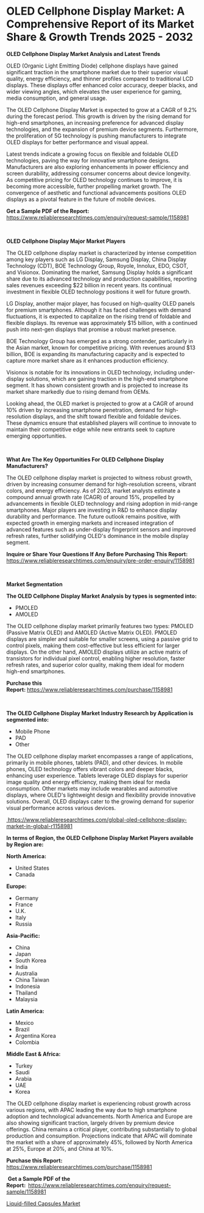 <p><h1>OLED Cellphone Display Market: A Comprehensive Report of its Market Share & Growth Trends 2025 - 2032</h1></p><p><strong>OLED Cellphone Display Market Analysis and Latest Trends</strong></p>
<p><p>OLED (Organic Light Emitting Diode) cellphone displays have gained significant traction in the smartphone market due to their superior visual quality, energy efficiency, and thinner profiles compared to traditional LCD displays. These displays offer enhanced color accuracy, deeper blacks, and wider viewing angles, which elevates the user experience for gaming, media consumption, and general usage.</p><p>The OLED Cellphone Display Market is expected to grow at a CAGR of 9.2% during the forecast period. This growth is driven by the rising demand for high-end smartphones, an increasing preference for advanced display technologies, and the expansion of premium device segments. Furthermore, the proliferation of 5G technology is pushing manufacturers to integrate OLED displays for better performance and visual appeal.</p><p>Latest trends indicate a growing focus on flexible and foldable OLED technologies, paving the way for innovative smartphone designs. Manufacturers are also exploring enhancements in power efficiency and screen durability, addressing consumer concerns about device longevity. As competitive pricing for OLED technology continues to improve, it is becoming more accessible, further propelling market growth. The convergence of aesthetic and functional advancements positions OLED displays as a pivotal feature in the future of mobile devices.</p></p>
<p><strong>Get a Sample PDF of the Report:&nbsp;</strong> <a href="https://www.reliableresearchtimes.com/enquiry/request-sample/1158981?utm_campaign=3037&utm_medium=2&utm_source=Github&utm_content=ia&utm_term=22032025&utm_id=oled-cellphone-display">https://www.reliableresearchtimes.com/enquiry/request-sample/1158981</a></p>
<p>&nbsp;</p>
<p><strong>OLED Cellphone Display Major Market Players</strong></p>
<p><p>The OLED cellphone display market is characterized by intense competition among key players such as LG Display, Samsung Display, China Display Technology (CDT), BOE Technology Group, Royole, Innolux, EDO, CSOT, and Visionox. Dominating the market, Samsung Display holds a significant share due to its advanced technology and production capabilities, reporting sales revenues exceeding $22 billion in recent years. Its continual investment in flexible OLED technology positions it well for future growth.</p><p>LG Display, another major player, has focused on high-quality OLED panels for premium smartphones. Although it has faced challenges with demand fluctuations, it is expected to capitalize on the rising trend of foldable and flexible displays. Its revenue was approximately $15 billion, with a continued push into next-gen displays that promise a robust market presence.</p><p>BOE Technology Group has emerged as a strong contender, particularly in the Asian market, known for competitive pricing. With revenues around $13 billion, BOE is expanding its manufacturing capacity and is expected to capture more market share as it enhances production efficiency.</p><p>Visionox is notable for its innovations in OLED technology, including under-display solutions, which are gaining traction in the high-end smartphone segment. It has shown consistent growth and is projected to increase its market share markedly due to rising demand from OEMs.</p><p>Looking ahead, the OLED market is projected to grow at a CAGR of around 10% driven by increasing smartphone penetration, demand for high-resolution displays, and the shift toward flexible and foldable devices. These dynamics ensure that established players will continue to innovate to maintain their competitive edge while new entrants seek to capture emerging opportunities.</p></p>
<p>&nbsp;</p>
<p><strong>What Are The Key Opportunities For OLED Cellphone Display Manufacturers?</strong></p>
<p><p>The OLED cellphone display market is projected to witness robust growth, driven by increasing consumer demand for high-resolution screens, vibrant colors, and energy efficiency. As of 2023, market analysts estimate a compound annual growth rate (CAGR) of around 15%, propelled by advancements in flexible OLED technology and rising adoption in mid-range smartphones. Major players are investing in R&D to enhance display durability and performance. The future outlook remains positive, with expected growth in emerging markets and increased integration of advanced features such as under-display fingerprint sensors and improved refresh rates, further solidifying OLED's dominance in the mobile display segment.</p></p>
<p><strong>Inquire or Share Your Questions If Any Before Purchasing This Report:</strong> <a href="https://www.reliableresearchtimes.com/enquiry/pre-order-enquiry/1158981?utm_campaign=3037&utm_medium=2&utm_source=Github&utm_content=ia&utm_term=22032025&utm_id=oled-cellphone-display">https://www.reliableresearchtimes.com/enquiry/pre-order-enquiry/1158981</a></p>
<p>&nbsp;</p>
<p><strong>Market Segmentation</strong></p>
<p><strong>The OLED Cellphone Display Market Analysis by types is segmented into:</strong></p>
<p><ul><li>PMOLED</li><li>AMOLED</li></ul></p>
<p><p>The OLED cellphone display market primarily features two types: PMOLED (Passive Matrix OLED) and AMOLED (Active Matrix OLED). PMOLED displays are simpler and suitable for smaller screens, using a passive grid to control pixels, making them cost-effective but less efficient for larger displays. On the other hand, AMOLED displays utilize an active matrix of transistors for individual pixel control, enabling higher resolution, faster refresh rates, and superior color quality, making them ideal for modern high-end smartphones.</p></p>
<p><strong>Purchase this Report:&nbsp;</strong><a href="https://www.reliableresearchtimes.com/purchase/1158981?utm_campaign=3037&utm_medium=2&utm_source=Github&utm_content=ia&utm_term=22032025&utm_id=oled-cellphone-display">https://www.reliableresearchtimes.com/purchase/1158981</a></p>
<p>&nbsp;</p>
<p><strong>The OLED Cellphone Display Market Industry Research by Application is segmented into:</strong></p>
<p><ul><li>Mobile Phone</li><li>PAD</li><li>Other</li></ul></p>
<p><p>The OLED cellphone display market encompasses a range of applications, primarily in mobile phones, tablets (PAD), and other devices. In mobile phones, OLED technology offers vibrant colors and deeper blacks, enhancing user experience. Tablets leverage OLED displays for superior image quality and energy efficiency, making them ideal for media consumption. Other markets may include wearables and automotive displays, where OLED's lightweight design and flexibility provide innovative solutions. Overall, OLED displays cater to the growing demand for superior visual performance across various devices.</p></p>
<p><a href="https://www.reliableresearchtimes.com/global-oled-cellphone-display-market-in-global-r1158981?utm_campaign=3037&utm_medium=2&utm_source=Github&utm_content=ia&utm_term=22032025&utm_id=oled-cellphone-display">&nbsp;https://www.reliableresearchtimes.com/global-oled-cellphone-display-market-in-global-r1158981</a></p>
<p><strong>In terms of Region, the OLED Cellphone Display Market Players available by Region are:</strong></p>
<p>
    <p> <strong> North America: </strong>
        <ul>
            <li>United States</li>
            <li>Canada</li>
        </ul>
        </p> 
    <p> <strong> Europe: </strong>
        <ul>
            <li>Germany</li>
            <li>France</li>
            <li>U.K.</li>
            <li>Italy</li>
            <li>Russia</li>
        </ul>
        </p> 
    <p> <strong> Asia-Pacific: </strong>
        <ul>
            <li>China</li>
            <li>Japan</li>
            <li>South Korea</li>
            <li>India</li>
            <li>Australia</li>
            <li>China Taiwan</li>
            <li>Indonesia</li>
            <li>Thailand</li>
            <li>Malaysia</li>
        </ul>
        </p> 
    <p> <strong> Latin America: </strong>
        <ul>
            <li>Mexico</li>
            <li>Brazil</li>
            <li>Argentina Korea</li>
            <li>Colombia</li>
        </ul>
        </p> 
    <p> <strong> Middle East & Africa: </strong>
        <ul>
            <li>Turkey</li>
            <li>Saudi</li>
            <li>Arabia</li>
            <li>UAE</li>
            <li>Korea</li>
        </ul>
    </p>
    </p>
<p><p>The OLED cellphone display market is experiencing robust growth across various regions, with APAC leading the way due to high smartphone adoption and technological advancements. North America and Europe are also showing significant traction, largely driven by premium device offerings. China remains a critical player, contributing substantially to global production and consumption. Projections indicate that APAC will dominate the market with a share of approximately 45%, followed by North America at 25%, Europe at 20%, and China at 10%.</p></p>
<p><strong>Purchase this Report: </strong><a href="https://www.reliableresearchtimes.com/purchase/1158981?utm_campaign=3037&utm_medium=2&utm_source=Github&utm_content=ia&utm_term=22032025&utm_id=oled-cellphone-display">https://www.reliableresearchtimes.com/purchase/1158981</a></p>
<p>&nbsp;<strong>Get a Sample PDF of the Report:&nbsp;&nbsp;</strong><a href="https://www.reliableresearchtimes.com/enquiry/request-sample/1158981?utm_campaign=3037&utm_medium=2&utm_source=Github&utm_content=ia&utm_term=22032025&utm_id=oled-cellphone-display">https://www.reliableresearchtimes.com/enquiry/request-sample/1158981</a></p>
<p><strong></strong></p>
<p><p><a href="https://github.com/zurubting/Market-Research-Report-List-1/blob/main/liquid-filled-capsules-market.md?utm_campaign=3037&utm_medium=2&utm_source=Github&utm_content=ia&utm_term=22032025&utm_id=oled-cellphone-display">Liquid-filled Capsules Market</a></p></p>